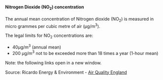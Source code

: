 #### Nitrogen Dioxide (NO<sub>2</sub>) concentration

The annual mean concentration of Nitrogen dioxide (NO<sub>2</sub>) is measured in micro grammes per cubic metre of air (µg/m<sup>3</sup>).

The legal limits for NO<sub>2</sub> concentrations are:

- 40µg/m<sup>3</sup> (annual mean)
- 200 µg/m<sup>3</sup> not to be exceeded more than 18 times a year (1-hour mean)

Note: the following links open in a new window.

Source: Ricardo Energy & Environment - <a href="https://www.airqualityengland.co.uk/local-authority/?la_id=368" target="_blank">Air Quality England</a>

